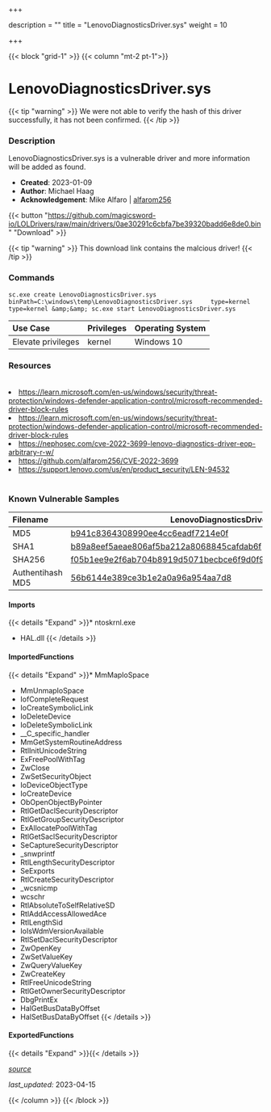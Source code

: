 +++

description = ""
title = "LenovoDiagnosticsDriver.sys"
weight = 10

+++


{{< block "grid-1" >}}
{{< column "mt-2 pt-1">}}


# LenovoDiagnosticsDriver.sys 


{{< tip "warning" >}}
We were not able to verify the hash of this driver successfully, it has not been confirmed.
{{< /tip >}}


### Description

LenovoDiagnosticsDriver.sys is a vulnerable driver and more information will be added as found.

- **Created**: 2023-01-09
- **Author**: Michael Haag
- **Acknowledgement**: Mike Alfaro | [alfarom256](https://twitter.com/alfarom256)


{{< button "https://github.com/magicsword-io/LOLDrivers/raw/main/drivers/0ae30291c6cbfa7be39320badd6e8de0.bin" "Download" >}}

{{< tip "warning" >}}
This download link contains the malcious driver!
{{< /tip >}}

### Commands

```
sc.exe create LenovoDiagnosticsDriver.sys binPath=C:\windows\temp\LenovoDiagnosticsDriver.sys     type=kernel type=kernel &amp;&amp; sc.exe start LenovoDiagnosticsDriver.sys
```

| Use Case | Privileges | Operating System | 
|:---- | ---- | ---- |
| Elevate privileges | kernel | Windows 10 |

### Resources
<br>
<li><a href=" https://learn.microsoft.com/en-us/windows/security/threat-protection/windows-defender-application-control/microsoft-recommended-driver-block-rules"> https://learn.microsoft.com/en-us/windows/security/threat-protection/windows-defender-application-control/microsoft-recommended-driver-block-rules</a></li>
<li><a href="https://learn.microsoft.com/en-us/windows/security/threat-protection/windows-defender-application-control/microsoft-recommended-driver-block-rules">https://learn.microsoft.com/en-us/windows/security/threat-protection/windows-defender-application-control/microsoft-recommended-driver-block-rules</a></li>
<li><a href="https://nephosec.com/cve-2022-3699-lenovo-diagnostics-driver-eop-arbitrary-r-w/">https://nephosec.com/cve-2022-3699-lenovo-diagnostics-driver-eop-arbitrary-r-w/</a></li>
<li><a href="https://github.com/alfarom256/CVE-2022-3699">https://github.com/alfarom256/CVE-2022-3699</a></li>
<li><a href="https://support.lenovo.com/us/en/product_security/LEN-94532">https://support.lenovo.com/us/en/product_security/LEN-94532</a></li>
<br>

### Known Vulnerable Samples

| Filename | LenovoDiagnosticsDriver.sys |
|:---- | ---- | 
| MD5 | <a href="https://www.virustotal.com/gui/file/b941c8364308990ee4cc6eadf7214e0f">b941c8364308990ee4cc6eadf7214e0f</a> |
| SHA1 | <a href="https://www.virustotal.com/gui/file/b89a8eef5aeae806af5ba212a8068845cafdab6f">b89a8eef5aeae806af5ba212a8068845cafdab6f</a> |
| SHA256 | <a href="https://www.virustotal.com/gui/file/f05b1ee9e2f6ab704b8919d5071becbce6f9d0f9d0ba32a460c41d5272134abe">f05b1ee9e2f6ab704b8919d5071becbce6f9d0f9d0ba32a460c41d5272134abe</a> |
| Authentihash MD5 | <a href="https://www.virustotal.com/gui/search/authentihash%56b6144e389ce3b1e2a0a96a954aa7d8">56b6144e389ce3b1e2a0a96a954aa7d8</a> || Authentihash SHA1 | <a href="https://www.virustotal.com/gui/search/authentihash%6d9543725aca0c9c8f403425952692ccc1d2d7f2">6d9543725aca0c9c8f403425952692ccc1d2d7f2</a> || Authentihash SHA256 | <a href="https://www.virustotal.com/gui/search/authentihash%34e6a56c60746c51034b45a7b2a36617205b598d0bbcc695f92404605a0975d5">34e6a56c60746c51034b45a7b2a36617205b598d0bbcc695f92404605a0975d5</a> || Signature | Lenovo, DigiCert Trusted G4 Code Signing RSA4096 SHA384 2021 CA1, DigiCert Trusted Root G4   || Company | Lenovo Group Limited (R) || Description | Lenovo Diagnostics Driver for Windows 10 and later. || Product | Lenovo Diagnostics || OriginalFilename | LenovoDiagnosticsDriver.sys |
#### Imports
{{< details "Expand" >}}* ntoskrnl.exe
* HAL.dll
{{< /details >}}
#### ImportedFunctions
{{< details "Expand" >}}* MmMapIoSpace
* MmUnmapIoSpace
* IofCompleteRequest
* IoCreateSymbolicLink
* IoDeleteDevice
* IoDeleteSymbolicLink
* __C_specific_handler
* MmGetSystemRoutineAddress
* RtlInitUnicodeString
* ExFreePoolWithTag
* ZwClose
* ZwSetSecurityObject
* IoDeviceObjectType
* IoCreateDevice
* ObOpenObjectByPointer
* RtlGetDaclSecurityDescriptor
* RtlGetGroupSecurityDescriptor
* ExAllocatePoolWithTag
* RtlGetSaclSecurityDescriptor
* SeCaptureSecurityDescriptor
* _snwprintf
* RtlLengthSecurityDescriptor
* SeExports
* RtlCreateSecurityDescriptor
* _wcsnicmp
* wcschr
* RtlAbsoluteToSelfRelativeSD
* RtlAddAccessAllowedAce
* RtlLengthSid
* IoIsWdmVersionAvailable
* RtlSetDaclSecurityDescriptor
* ZwOpenKey
* ZwSetValueKey
* ZwQueryValueKey
* ZwCreateKey
* RtlFreeUnicodeString
* RtlGetOwnerSecurityDescriptor
* DbgPrintEx
* HalGetBusDataByOffset
* HalSetBusDataByOffset
{{< /details >}}
#### ExportedFunctions
{{< details "Expand" >}}{{< /details >}}



[*source*](https://github.com/magicsword-io/LOLDrivers/tree/main/yaml/lenovodiagnosticsdriver.yaml)

*last_updated:* 2023-04-15








{{< /column >}}
{{< /block >}}
